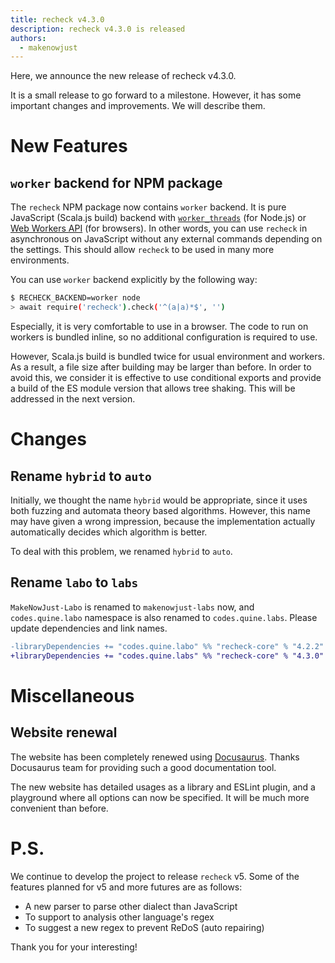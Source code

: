 ```yaml
---
title: recheck v4.3.0
description: recheck v4.3.0 is released
authors:
  - makenowjust
---
```


Here, we announce the new release of recheck v4.3.0.

It is a small release to go forward to a milestone.
However, it has some important changes and improvements.
We will describe them.

# New Features

## `worker` backend for NPM package

The `recheck` NPM package now contains `worker` backend.
It is pure JavaScript (Scala.js build) backend with [`worker_threads`](https://nodejs.org/api/worker_threads.html) (for Node.js) or [Web Workers API](https://developer.mozilla.org/en-US/docs/Web/API/Web_Workers_API) (for browsers).
In other words, you can use `recheck` in asynchronous on JavaScript without any external commands depending on the settings.
This should allow `recheck` to be used in many more environments.

You can use `worker` backend explicitly by the following way:

```bash
$ RECHECK_BACKEND=worker node
> await require('recheck').check('^(a|a)*$', '')
```

Especially, it is very comfortable to use in a browser.
The code to run on workers is bundled inline, so no additional configuration is required to use.

However, Scala.js build is bundled twice for usual environment and workers.
As a result, a file size after building may be larger than before.
In order to avoid this, we consider it is effective to use conditional exports and provide a build of the ES module version that allows tree shaking.
This will be addressed in the next version.

# Changes

## Rename `hybrid` to `auto`

Initially, we thought the name `hybrid` would be appropriate, since it uses both fuzzing and automata theory based algorithms.
However, this name may have given a wrong impression, because the implementation actually automatically decides which algorithm is better.

To deal with this problem, we renamed `hybrid` to `auto`.

## Rename `labo` to `labs`

`MakeNowJust-Labo` is renamed to `makenowjust-labs` now, and `codes.quine.labo` namespace is also renamed to `codes.quine.labs`.
Please update dependencies and link names.

```diff
-libraryDependencies += "codes.quine.labo" %% "recheck-core" % "4.2.2"
+libraryDependencies += "codes.quine.labs" %% "recheck-core" % "4.3.0"
```

# Miscellaneous

## Website renewal

The website has been completely renewed using [Docusaurus](https://docusaurus.io).
Thanks Docusaurus team for providing such a good documentation tool.

The new website has detailed usages as a library and ESLint plugin, and a playground where all options can now be specified.
It will be much more convenient than before.

# P.S.

We continue to develop the project to release `recheck` v5.
Some of the features planned for v5 and more futures are as follows:

- A new parser to parse other dialect than JavaScript
- To support to analysis other language's regex
- To suggest a new regex to prevent ReDoS (auto repairing)

Thank you for your interesting!
